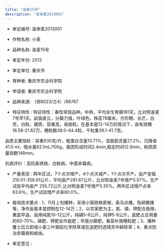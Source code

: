 ```yaml
---
title: "渝麦15号"
description: "渝审麦2013001"
---
```

* 审定编号:  渝审麦2013001

*  作物名称:  小麦

*  品种名称:  渝麦15号

*  审定年份:  2013

*  审定单位:  重庆市

* 育种者:  重庆市农业科学院

*  申请者:  重庆市农业科学院

*  品种来源:  （郑9023/兰4）/98767

*  特征特性 : 
特征特性：春性常规品种。中熟，平均全生育期181天，比对照渝麦7号早1天。幼苗直立，分蘖力强，叶绿色，株高78厘米，方形穗，长芒，白壳，白粒，硬质，容重高，易脱粒。在基本苗12-14万的情况下，亩有效穗18.58-21.82万，穗粒数38.0-44.4粒，千粒重36.1-41.7克。
品质主要指标：容重830克/升，粗蛋白含量13.71%，湿面筋含量27.2%，沉降值41.0 ml，吸水量62.1mL/100g，面团形成时间2.4min,稳定时间12.9min，粉质质量指数148mm。
抗病评价：高抗条锈病、白粉病，中感赤霉病。

 
*  产量表现 : 
两年区试，7个点次增产，4个点次减产，1个点次平产。亩产变幅210.01-358.91公斤，平均亩产281.67公斤，比对照渝麦7号增产5.57%。生产试验平均亩产 255.72公斤,比对照渝麦7号增产5.35%。两年区试增产点率63.6％，生产试验增产点率80.0%。

*  栽培技术要点 : 
1、11月上旬播种，采用小窝疏株密植，条沟点播，免耕撒播等，净作亩基本苗控制在12-14万；2、以农家肥为主，氮、磷、钾配合施用，重底早追。亩用纯氮10-12公斤，纯磷5-6公斤，纯钾5-6公斤。底肥占总用量的60-70%，磷肥、钾肥全作底肥；早施分蘖肥，看苗补施穗粒肥；3、播种覆土后立即或小麦三叶期前化学除草或在追肥时选晴天中耕除草；4、重点防治赤霉病和蚜虫。

*  审定意见 : 

